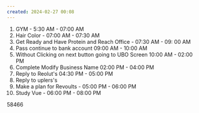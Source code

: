 ```yaml
---
created: 2024-02-27 00:08
---
```

1. GYM - 5:30 AM - 07:00 AM
2. Hair Color - 07:00 AM - 07:30 AM
3. Get Ready and Have Protein and Reach Office - 07:30 AM - 09: 00 AM
4. Pass continue to bank account 09:00 AM - 10:00 AM
5. Without Clicking on next button going to UBO Screen 10:00 AM - 02:00 PM
6. Complete Modify Business Name 02:00 PM - 04:00 PM
7. Reply to Reolut's 04:30 PM - 05:00 PM
8. Reply to uplers's
10. Make a plan for Revoults - 05:00 PM - 06:00 PM
11. Study Vue - 06:00 PM - 08:00 PM

58466

